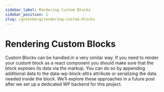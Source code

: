 ```yaml
---
sidebar_label: Rendering Custom Blocks
sidebar_position: 1
slug: /gutenberg/rendering-custom-blocks
---
```


# Rendering Custom Blocks

Custom Blocks can be handled in a very similar way. If you need to render your custom block as a react component you should make sure that the block exposes its data via the markup. You can do so by appending additional data to the data-wp-block-attrs attribute or serializing the data needed inside the block. We’ll explore these approaches in a future post after we set up a dedicated WP backend for this project.